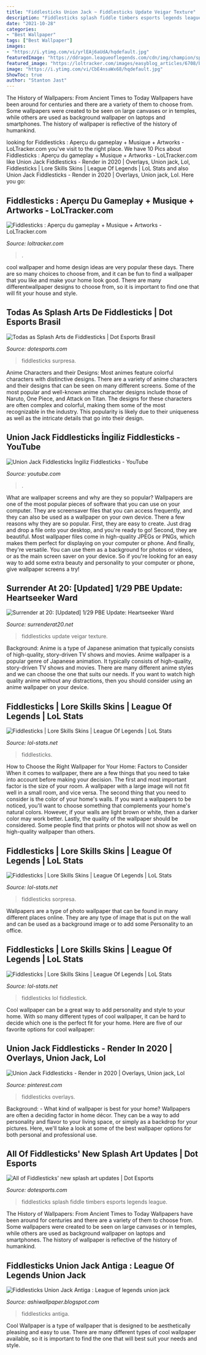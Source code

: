 ```yaml
---
title: "Fiddlesticks Union Jack ~ Fiddlesticks Update Veigar Texture"
description: "Fiddlesticks splash fiddle timbers esports legends league"
date: "2021-10-28"
categories:
- "Best Wallpaper"
tags: ["Best Wallpaper"]
images:
- "https://i.ytimg.com/vi/yrlEAj6aUdA/hqdefault.jpg"
featuredImage: "https://ddragon.leagueoflegends.com/cdn/img/champion/splash/FiddleSticks_9.jpg"
featured_image: "https://loltracker.com/images/easyblog_articles/6708/b2ap3_large_fidle5.png"
image: "https://i.ytimg.com/vi/CbE4nsaWx68/hqdefault.jpg"
ShowToc: true
author: "Stanton Jast"
---
```



The History of Wallpapers: From Ancient Times to Today
Wallpapers have been around for centuries and there are a variety of them to choose from. Some wallpapers were created to be seen on large canvases or in temples, while others are used as background wallpaper on laptops and smartphones. The history of wallpaper is reflective of the history of humankind.

	

		
looking for Fiddlesticks : Aperçu du gameplay + Musique + Artworks - LoLTracker.com you've visit to the right place. We have 10 Pics about Fiddlesticks : Aperçu du gameplay + Musique + Artworks - LoLTracker.com like Union Jack Fiddlesticks - Render in 2020 | Overlays, Union jack, Lol, Fiddlesticks | Lore Skills Skins | League Of Legends | LoL Stats and also Union Jack Fiddlesticks - Render in 2020 | Overlays, Union jack, Lol. Here you go:
		
    
## Fiddlesticks : Aperçu Du Gameplay + Musique + Artworks - LoLTracker.com

<img loading=lazy src="https://loltracker.com/images/easyblog_articles/6708/b2ap3_large_fidle5.png" onerror="this.onerror=null;this.src='https://tse3.mm.bing.net/th?id=OIP.q4qjCbA5by0B11FXjU054AHaEK&amp;pid=15.1';" alt="Fiddlesticks : Aperçu du gameplay + Musique + Artworks - LoLTracker.com">

_Source: loltracker.com_

>. 

	

cool wallpaper and home design ideas are very popular these days. There are so many choices to choose from, and it can be fun to find a wallpaper that you like and make your home look good. There are many differentwallpaper designs to choose from, so it is important to find one that will fit your house and style.

    
## Todas As Splash Arts De Fiddlesticks | Dot Esports Brasil

<img loading=lazy src="https://dotesports-media.nyc3.cdn.digitaloceanspaces.com/wp-content/uploads/2020/03/14170451/4-1024x576.png" onerror="this.onerror=null;this.src='https://tse3.mm.bing.net/th?id=OIP.b2gD7c5dnQjj_-y08L36nwHaEK&amp;pid=15.1';" alt="Todas as Splash Arts de Fiddlesticks | Dot Esports Brasil">

_Source: dotesports.com_

>fiddlesticks surpresa. 

	

Anime Characters and their Designs: Most animes feature colorful characters with distinctive designs.
There are a variety of anime characters and their designs that can be seen on many different screens. Some of the most popular and well-known anime character designs include those of Naruto, One Piece, and Attack on Titan. The designs for these characters are often complex and colorful, making them some of the most recognizable in the industry. This popularity is likely due to their uniqueness as well as the intricate details that go into their design.

    
## Union Jack Fiddlesticks İngiliz Fiddlesticks - YouTube

<img loading=lazy src="https://i.ytimg.com/vi/yrlEAj6aUdA/hqdefault.jpg" onerror="this.onerror=null;this.src='https://tse4.mm.bing.net/th?id=OIP.ZfhA1G_q2x12LzuFVb-ucgHaFj&amp;pid=15.1';" alt="Union Jack Fiddlesticks İngiliz Fiddlesticks - YouTube">

_Source: youtube.com_

>. 

	

What are wallpaper screens and why are they so popular?
Wallpapers are one of the most popular pieces of software that you can use on your computer. They are screensaver files that you can access frequently, and they can also be used as a wallpaper on your own device. There a few reasons why they are so popular. First, they are easy to create. Just drag and drop a file onto your desktop, and you're ready to go! Second, they are beautiful. Most wallpaper files come in high-quality JPEGs or PNGs, which makes them perfect for displaying on your computer or phone. And finally, they're versatile. You can use them as a background for photos or videos, or as the main screen saver on your device. So if you're looking for an easy way to add some extra beauty and personality to your computer or phone, give wallpaper screens a try!

    
## Surrender At 20: [Updated] 1/29 PBE Update: Heartseeker Ward

<img loading=lazy src="http://1.bp.blogspot.com/-h2-1_BhQAQc/VMqQRBo5hLI/AAAAAAAAi88/buJaDADaY3Q/s1600/fiddlebaseturn.jpg" onerror="this.onerror=null;this.src='https://tse4.mm.bing.net/th?id=OIP.fqY4Uu8EGX_tSifW9mCR3AHaCg&amp;pid=15.1';" alt="Surrender at 20: [Updated] 1/29 PBE Update: Heartseeker Ward">

_Source: surrenderat20.net_

>fiddlesticks update veigar texture. 

	

Background: Anime is a type of Japanese animation that typically consists of high-quality, story-driven TV shows and movies.
Anime wallpaper is a popular genre of Japanese animation. It typically consists of high-quality, story-driven TV shows and movies. There are many different anime styles and we can choose the one that suits our needs. If you want to watch high quality anime without any distractions, then you should consider using an anime wallpaper on your device.

    
## Fiddlesticks | Lore Skills Skins | League Of Legends | LoL Stats

<img loading=lazy src="https://ddragon.leagueoflegends.com/cdn/img/champion/splash/Fiddlesticks_3.jpg" onerror="this.onerror=null;this.src='https://tse1.mm.bing.net/th?id=OIP.PbkzncY9VxMQUHCTyPnMOAHaEX&amp;pid=15.1';" alt="Fiddlesticks | Lore Skills Skins | League Of Legends | LoL Stats">

_Source: lol-stats.net_

>fiddlesticks. 

	

How to Choose the Right Wallpaper for Your Home: Factors to Consider
When it comes to wallpaper, there are a few things that you need to take into account before making your decision. The first and most important factor is the size of your room. A wallpaper with a large image will not fit well in a small room, and vice versa. 
The second thing that you need to consider is the color of your home's walls. If you want a wallpapers to be noticed, you'll want to choose something that complements your home's natural colors. However, if your walls are light brown or white, then a darker color may work better. 
Lastly, the quality of the wallpaper should be considered. Some people find that prints or photos will not show as well on high-quality wallpaper than others.

    
## Fiddlesticks | Lore Skills Skins | League Of Legends | LoL Stats

<img loading=lazy src="https://ddragon.leagueoflegends.com/cdn/img/champion/splash/FiddleSticks_9.jpg" onerror="this.onerror=null;this.src='https://tse3.mm.bing.net/th?id=OIP.AiTs-D6Z_daFuNbyNzk9tAHaEX&amp;pid=15.1';" alt="Fiddlesticks | Lore Skills Skins | League Of Legends | LoL Stats">

_Source: lol-stats.net_

>fiddlesticks sorpresa. 

	



Wallpapers are a type of photo wallpaper that can be found in many different places online. They are any type of image that is put on the wall and can be used as a background image or to add some Personality to an office.

    
## Fiddlesticks | Lore Skills Skins | League Of Legends | LoL Stats

<img loading=lazy src="https://ddragon.leagueoflegends.com/cdn/img/champion/loading/Fiddlesticks_7.jpg" onerror="this.onerror=null;this.src='https://tse1.mm.bing.net/th?id=OIP.f_6fUFhoxpOB5B-_y7bT5gAAAA&amp;pid=15.1';" alt="Fiddlesticks | Lore Skills Skins | League Of Legends | LoL Stats">

_Source: lol-stats.net_

>fiddlesticks lol fiddlestick. 

	

Cool wallpaper can be a great way to add personality and style to your home. With so many different types of cool wallpaper, it can be hard to decide which one is the perfect fit for your home. Here are five of our favorite options for cool wallpaper: 

    
## Union Jack Fiddlesticks - Render In 2020 | Overlays, Union Jack, Lol

<img loading=lazy src="https://i.pinimg.com/736x/44/de/9f/44de9f89c9994277dec954e0a495d3c2.jpg" onerror="this.onerror=null;this.src='https://tse1.mm.bing.net/th?id=OIP.YC3GowXgBP_JoQptWBZ-GgHaEK&amp;pid=15.1';" alt="Union Jack Fiddlesticks - Render in 2020 | Overlays, Union jack, Lol">

_Source: pinterest.com_

>fiddlesticks overlays. 

	

Background: - What kind of wallpaper is best for your home?
Wallpapers are often a deciding factor in home décor. They can be a way to add personality and flavor to your living space, or simply as a backdrop for your pictures. Here, we'll take a look at some of the best wallpaper options for both personal and professional use.

    
## All Of Fiddlesticks&#039; New Splash Art Updates | Dot Esports

<img loading=lazy src="https://cdn1.dotesports.com/wp-content/uploads/2020/03/14170841/9-1024x576.png" onerror="this.onerror=null;this.src='https://tse2.mm.bing.net/th?id=OIP.yU0n37MX2ua0tjwYkgW-cwHaEK&amp;pid=15.1';" alt="All of Fiddlesticks&#039; new splash art updates | Dot Esports">

_Source: dotesports.com_

>fiddlesticks splash fiddle timbers esports legends league. 

	

The History of Wallpapers: From Ancient Times to Today
Wallpapers have been around for centuries and there are a variety of them to choose from. Some wallpapers were created to be seen on large canvases or in temples, while others are used as background wallpaper on laptops and smartphones. The history of wallpaper is reflective of the history of humankind.

    
## Fiddlesticks Union Jack Antiga : League Of Legends Union Jack

<img loading=lazy src="https://i.ytimg.com/vi/CbE4nsaWx68/hqdefault.jpg" onerror="this.onerror=null;this.src='https://tse4.mm.bing.net/th?id=OIP.KNHVbKosEmdQix9TV77goAHaFj&amp;pid=15.1';" alt="Fiddlesticks Union Jack Antiga : League of legends union jack">

_Source: ashiwallpaper.blogspot.com_

>fiddlesticks antiga. 

	

Cool Wallpaper is a type of wallpaper that is designed to be aesthetically pleasing and easy to use. There are many different types of cool wallpaper available, so it is important to find the one that will best suit your needs and style.


